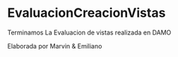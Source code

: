 # EvaluacionCreacionVistas

Terminamos La Evaluacion de vistas realizada en DAMO 

Elaborada por Marvin & Emiliano
